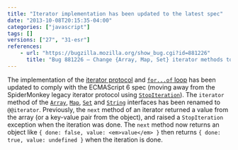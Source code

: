 ```yaml
---
title: "Iterator implementation has been updated to the latest spec"
date: "2013-10-08T20:15:35-04:00"
categories: ["javascript"]
tags: []
versions: ["27", "31-esr"]
references:
    - url: "https://bugzilla.mozilla.org/show_bug.cgi?id=881226"
      title: "Bug 881226 – Change {Array, Map, Set} iterator methods to mach the latest spec"
---
```

The implementation of the [iterator protocol](https://bugzilla.mozilla.org/show_bug.cgi?id=907077) and [`for...of` loop](https://developer.mozilla.org/docs/Web/JavaScript/Reference/Statements/for...of) has been updated to comply with the ECMAScript 6 spec (moving away from the SpiderMonkey legacy iterator protocol using [`StopIteration`](https://developer.mozilla.org/docs/SpiderMonkey/JSAPI_Reference/JS_ThrowStopIteration)). The `iterator` method of the [`Array`](https://developer.mozilla.org/docs/Web/JavaScript/Reference/Global_Objects/Array), [`Map`](https://developer.mozilla.org/docs/Web/JavaScript/Reference/Global_Objects/Map), [`Set`](https://developer.mozilla.org/docs/Web/JavaScript/Reference/Global_Objects/Set) and [`String`](https://developer.mozilla.org/docs/Web/JavaScript/Reference/Global_Objects/String) interfaces has been renamed to `@@iterator`. Previously, the `next` method of an iterator returned a value from the array (or a key-value pair from the object), and raised a `StopIteration` exception when the iteration was done. The `next` method now returns an object like `{ done: false, value: <em>value</em> }` then returns `{ done: true, value: undefined }` when the iteration is done.
